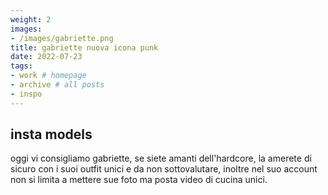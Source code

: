 ```yaml
---
weight: 2
images:
- /images/gabriette.png
title: gabriette nuova icona punk
date: 2022-07-23
tags:
- work # homepage
- archive # all posts
- inspo
---
```


## insta models 
 oggi vi consigliamo gabriette, se siete amanti dell'hardcore, la amerete di sicuro con i suoi outfit unici e da non sottovalutare, inoltre nel suo account non si limita a mettere sue foto ma posta video di cucina unici. 